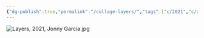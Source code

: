```yaml
---
{"dg-publish":true,"permalink":"/collage-layers/","tags":["c/2021","c/abstract","c/RS","c/pattern","c/woman","c/face","c/pink","c/flower"],"created":"2024-01-22T14:06:19.000-05:00","updated":"2024-04-15T12:04:33.942-04:00"}
---
```



![Layers, 2021, Jonny Garcia.jpg](/img/user/MEDIA/Layers,%202021,%20Jonny%20Garcia.jpg)
